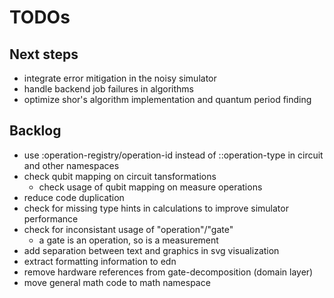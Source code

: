 # TODOs

## Next steps
* integrate error mitigation in the noisy simulator
* handle backend job failures in algorithms
* optimize shor's algorithm implementation and quantum period finding

## Backlog
* use :operation-registry/operation-id instead of ::operation-type in circuit
  and other namespaces
* check qubit mapping on circuit tansformations
  * check usage of qubit mapping on measure operations
* reduce code duplication
* check for missing type hints in calculations to improve simulator performance
* check for inconsistant usage of "operation"/"gate"
  * a gate is an operation, so is a measurement
* add separation between text and graphics in svg visualization
* extract formatting information to edn
* remove hardware references from    gate-decomposition (domain layer)
* move general math code to math namespace
